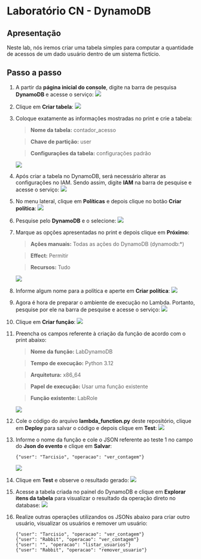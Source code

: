 # Laboratório CN - DynamoDB
## Apresentação
Neste lab, nós iremos criar uma tabela simples para computar a quantidade de acessos de um dado usuário dentro de um sistema fictício.

## Passo a passo
1. A partir da **página inicial do console**, digite na barra de pesquisa **DynamoDB** e acesse o serviço:
    ![](/Imagens/1.png)
2. Clique em **Criar tabela**:
    ![](/Imagens/2.png)
3. Coloque exatamente as informações mostradas no print e crie a tabela:
    > **Nome da tabela:** contador_acesso

    > **Chave de partição:** user

    > **Configurações da tabela:** configurações padrão

    ![](/Imagens/3.png)
4. Após criar a tabela no DynamoDB, será necessário alterar as configurações no IAM. Sendo assim, digite **IAM** na barra de pesquise e acesse o serviço:
    ![](/Imagens/4.png)
5. No menu lateral, clique em **Políticas** e depois clique no botão **Criar política**:
    ![](/Imagens/5.png)
6. Pesquise pelo **DynamoDB** e o selecione:
    ![](/Imagens/6.png)
7. Marque as opções apresentadas no print e depois clique em **Próximo**:
    > **Ações manuais:** Todas as ações do DynamoDB (dynamodb:*)

    > **Effect:** Permitir

    > **Recursos:** Tudo

    ![](/Imagens/7.png)
8. Informe algum nome para a política e aperte em **Criar política**:
    ![](/Imagens/8.png)
9. Agora é hora de preparar o ambiente de execução no Lambda. Portanto, pesquise por ele na barra de pesquise e acesse o serviço:
    ![](/Imagens/9.png)
10. Clique em **Criar função**:
    ![](/Imagens/10.png)
11. Preencha os campos referente à criação da função de acordo com o print abaixo:
    > **Nome da função:** LabDynamoDB

    > **Tempo de execução:** Python 3.12

    > **Arquitetura:** x86_64
    
    > **Papel de execução:** Usar uma função existente
    
    > **Função existente:** LabRole

    ![](/Imagens/11.png)
12. Cole o código do arquivo **lambda_function.py** deste repositório, clique em **Deploy** para salvar o código e depois clique em **Test**:
    ![](/Imagens/12.png)
13. Informe o nome da função e cole o JSON referente ao teste 1 no campo do **Json do evento** e clique em **Salvar**:

    ```
    {"user": "Tarcisio", "operacao": "ver_contagem"} 
    ```
    ![](/Imagens/13.png)

14. Clique em **Test** e observe o resultado gerado:
    ![](/Imagens/14.png)
15. Acesse a tabela criada no painel do DynamoDB e clique em **Explorar itens da tabela** para visualizar o resultado da operação direto no database:
    ![](/Imagens/16.png)
16. Realize outras operações utilizandos os JSONs abaixo para criar outro usuário, visualizar os usuários e remover um usuário:
    ```
    {"user": "Tarcisio", "operacao": "ver_contagem"}
    {"user": "Rabbit", "operacao": "ver_contagem"}
    {"user": "", "operacao": "listar_usuarios"}
    {"user": "Rabbit", "operacao": "remover_usuario"}
    ```